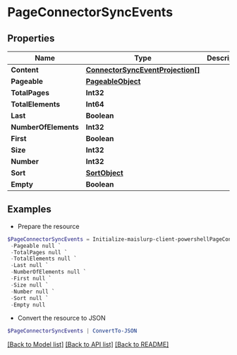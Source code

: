 # PageConnectorSyncEvents
## Properties

Name | Type | Description | Notes
------------ | ------------- | ------------- | -------------
**Content** | [**ConnectorSyncEventProjection[]**](ConnectorSyncEventProjection) |  | [optional] 
**Pageable** | [**PageableObject**](PageableObject) |  | [optional] 
**TotalPages** | **Int32** |  | 
**TotalElements** | **Int64** |  | 
**Last** | **Boolean** |  | [optional] 
**NumberOfElements** | **Int32** |  | [optional] 
**First** | **Boolean** |  | [optional] 
**Size** | **Int32** |  | [optional] 
**Number** | **Int32** |  | [optional] 
**Sort** | [**SortObject**](SortObject) |  | [optional] 
**Empty** | **Boolean** |  | [optional] 

## Examples

- Prepare the resource
```powershell
$PageConnectorSyncEvents = Initialize-maislurp-client-powershellPageConnectorSyncEvents  -Content null `
 -Pageable null `
 -TotalPages null `
 -TotalElements null `
 -Last null `
 -NumberOfElements null `
 -First null `
 -Size null `
 -Number null `
 -Sort null `
 -Empty null
```

- Convert the resource to JSON
```powershell
$PageConnectorSyncEvents | ConvertTo-JSON
```

[[Back to Model list]](../README#documentation-for-models) [[Back to API list]](../README#documentation-for-api-endpoints) [[Back to README]](../README)

